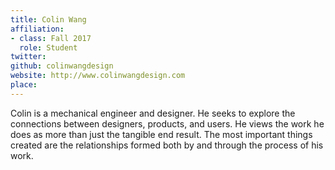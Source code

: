 ```yaml
---
title: Colin Wang
affiliation:
- class: Fall 2017
  role: Student
twitter: 
github: colinwangdesign
website: http://www.colinwangdesign.com
place: 
---
```

Colin is a mechanical engineer and designer. He seeks to explore the connections between designers, products, and users.
He views the work he does as more than just the tangible end result. The most important things created are the relationships formed both by and through the process of his work.